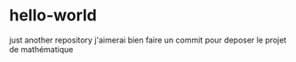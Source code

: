 # hello-world
just another repository
j'aimerai bien faire un commit pour deposer le projet de mathématique
